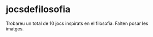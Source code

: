 # jocsdefilosofia
Trobareu un total de 10 jocs inspirats en el filosofia. Falten posar les imatges.
